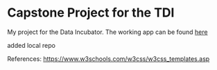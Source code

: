 # Capstone Project for the TDI

My project for the Data Incubator.
The working app can be found [here]()  

added local repo

References:
https://www.w3schools.com/w3css/w3css_templates.asp
